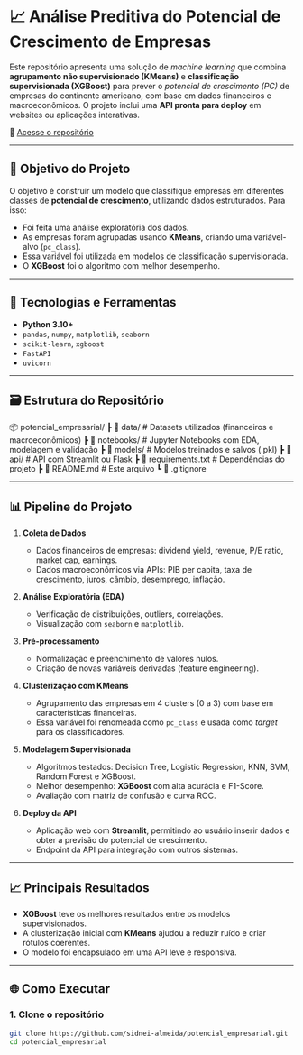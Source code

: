 # 📈 Análise Preditiva do Potencial de Crescimento de Empresas

Este repositório apresenta uma solução de *machine learning* que combina **agrupamento não supervisionado (KMeans)** e **classificação supervisionada (XGBoost)** para prever o *potencial de crescimento (PC)* de empresas do continente americano, com base em dados financeiros e macroeconômicos. O projeto inclui uma **API pronta para deploy** em websites ou aplicações interativas.

🔗 [Acesse o repositório](https://github.com/sidnei-almeida/potencial_empresarial)

---

## 🧠 Objetivo do Projeto

O objetivo é construir um modelo que classifique empresas em diferentes classes de **potencial de crescimento**, utilizando dados estruturados. Para isso:

- Foi feita uma análise exploratória dos dados.
- As empresas foram agrupadas usando **KMeans**, criando uma variável-alvo (`pc_class`).
- Essa variável foi utilizada em modelos de classificação supervisionada.
- O **XGBoost** foi o algoritmo com melhor desempenho.

---

## 🧰 Tecnologias e Ferramentas

- **Python 3.10+**
- `pandas`, `numpy`, `matplotlib`, `seaborn`
- `scikit-learn`, `xgboost`
- `FastAPI`
- `uvicorn`

---

## 🗃️ Estrutura do Repositório

📦 potencial_empresarial/
┣ 📂 data/ # Datasets utilizados (financeiros e macroeconômicos)
┣ 📂 notebooks/ # Jupyter Notebooks com EDA, modelagem e validação
┣ 📂 models/ # Modelos treinados e salvos (.pkl)
┣ 📂 api/ # API com Streamlit ou Flask
┣ 📄 requirements.txt # Dependências do projeto
┣ 📄 README.md # Este arquivo
┗ 📄 .gitignore

---

## 📊 Pipeline do Projeto

1. **Coleta de Dados**
   - Dados financeiros de empresas: dividend yield, revenue, P/E ratio, market cap, earnings.
   - Dados macroeconômicos via APIs: PIB per capita, taxa de crescimento, juros, câmbio, desemprego, inflação.

2. **Análise Exploratória (EDA)**
   - Verificação de distribuições, outliers, correlações.
   - Visualização com `seaborn` e `matplotlib`.

3. **Pré-processamento**
   - Normalização e preenchimento de valores nulos.
   - Criação de novas variáveis derivadas (feature engineering).

4. **Clusterização com KMeans**
   - Agrupamento das empresas em 4 clusters (0 a 3) com base em características financeiras.
   - Essa variável foi renomeada como `pc_class` e usada como *target* para os classificadores.

5. **Modelagem Supervisionada**
   - Algoritmos testados: Decision Tree, Logistic Regression, KNN, SVM, Random Forest e XGBoost.
   - Melhor desempenho: **XGBoost** com alta acurácia e F1-Score.
   - Avaliação com matriz de confusão e curva ROC.

6. **Deploy da API**
   - Aplicação web com **Streamlit**, permitindo ao usuário inserir dados e obter a previsão do potencial de crescimento.
   - Endpoint da API para integração com outros sistemas.

---

## 📈 Principais Resultados

- **XGBoost** teve os melhores resultados entre os modelos supervisionados.
- A clusterização inicial com **KMeans** ajudou a reduzir ruído e criar rótulos coerentes.
- O modelo foi encapsulado em uma API leve e responsiva.

---

## 🌐 Como Executar

### 1. Clone o repositório

```bash
git clone https://github.com/sidnei-almeida/potencial_empresarial.git
cd potencial_empresarial

